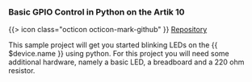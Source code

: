 ### Basic GPIO Control in Python on the Artik 10

{{> icon class="octicon octicon-mark-github" }}
[Repository](https://github.com/resin-io-projects/artik-gpio-python)

This sample project will get you started blinking LEDs on the {{ $device.name }} using python. For this project you will need some additional hardware, namely a basic LED, a breadboard and a 220 ohm resistor.
